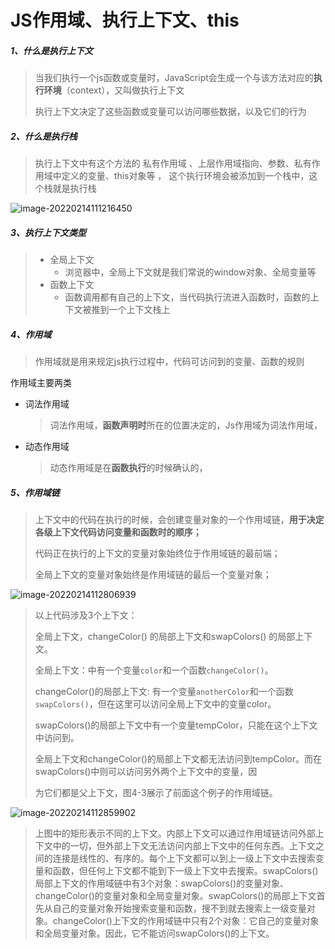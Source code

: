 # JS作用域、执行上下文、this

##### 1、什么是执行上下文

> 当我们执行一个js函数或变量时，JavaScript会生成一个与该方法对应的**执行环境**（context），又叫做执行上下文
>
> 执行上下文决定了这些函数或变量可以访问哪些数据，以及它们的行为

##### 2、什么是执行栈

> 执行上下文中有这个方法的 私有作用域 、上层作用域指向、参数、私有作用域中定义的变量、this对象等 ， 这个执行环境会被添加到一个栈中，这个栈就是执行栈

![image-20220214111216450](https://gitee.com/JuntengMa/imgae/raw/master/image-20220214111216450.png)

##### 3、执行上下文类型

> - 全局上下文
>   - 浏览器中，全局上下文就是我们常说的window对象、全局变量等
> - 函数上下文
>   - 函数调用都有自己的上下文，当代码执行流进入函数时，函数的上下文被推到一个上下文栈上

##### 4、作用域

> 作用域就是用来规定js执行过程中，代码可访问到的变量、函数的规则

作用域主要两类

- 词法作用域

  > 词法作用域，**函数声明时**所在的位置决定的，Js作用域为词法作用域，

- 动态作用域

  > 动态作用域是在**函数执行**的时候确认的，

##### 5、作用域链

> 上下文中的代码在执行的时候，会创建变量对象的一个作用域链，**用于决定各级上下文代码访问变量和函数时的顺序；**
>
> 代码正在执行的上下文的变量对象始终位于作用域链的最前端；
>
> 全局上下文的变量对象始终是作用域链的最后一个变量对象；

![image-20220214112806939](https://gitee.com/JuntengMa/imgae/raw/master/image-20220214112806939.png)



>以上代码涉及3个上下文：
>
>全局上下文，changeColor() 的局部上下文和swapColors() 的局部上下文。
>
>全局上下文：中有一个变量`color`和一个函数`changeColor()`。
>
>changeColor()的局部上下文:  有一个变量`anotherColor`和一个函数`swapColors()`，但在这里可以访问全局上下文中的变量color。
>
>swapColors()的局部上下文中有一个变量tempColor，只能在这个上下文中访问到。
>
>全局上下文和changeColor()的局部上下文都无法访问到tempColor。而在swapColors()中则可以访问另外两个上下文中的变量，因
>
>为它们都是父上下文，图4-3展示了前面这个例子的作用域链。

![image-20220214112859902](https://gitee.com/JuntengMa/imgae/raw/master/image-20220214112859902.png)



> 上图中的矩形表示不同的上下文。内部上下文可以通过作用域链访问外部上下文中的一切，但外部上下文无法访问内部上下文中的任何东西。上下文之间的连接是线性的、有序的。每个上下文都可以到上一级上下文中去搜索变量和函数，但任何上下文都不能到下一级上下文中去搜索。swapColors()局部上下文的作用域链中有3个对象：swapColors()的变量对象、changeColor()的变量对象和全局变量对象。swapColors()的局部上下文首先从自己的变量对象开始搜索变量和函数，搜不到就去搜索上一级变量对象。changeColor()上下文的作用域链中只有2个对象：它自己的变量对象和全局变量对象。因此，它不能访问swapColors()的上下文。





